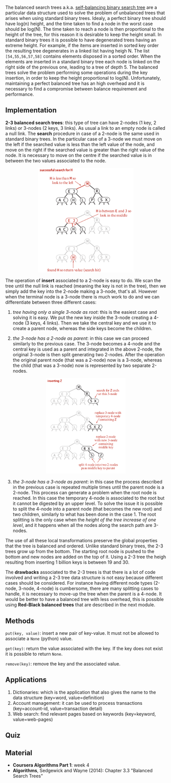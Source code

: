 
The balanced search trees a.k.a. [self-balancing binary search tree](https://en.wikipedia.org/wiki/Self-balancing_binary_search_tree) are a particular data structure used to solve the problem of unbalanced trees that arises when using standard binary trees. Idealy, a perfect binary tree should have log(n) height, and the time taken to find a node in the worst case should be log(N).
The time taken to reach a node is then proportional to the height of the tree, for this reason it is desirable to keep the height small. In standard binary trees it is possible to have degenerated trees having an extreme height. For example, if the items are inserted in sorted key order the resulting tree degenerates in a linked list having heigh N. The list `[54,55,56,57,58]` contains elements disposed in a sorted order. When the elements are inserted in a standard binary tree each node is linked on the right side of the previous one, leading to a tree of depth 5. The balanced trees solve the problem performing some operations during the key insertion, in order to keep the height proportional to log(N). Unfortunately, maintaining a perfect balanced tree has an high overhead and it is necessary to find a compromise between balance requirement and performance.

Implementation
---------------

**2-3 balanced search trees**: this type of tree can have 2-nodes (1 key, 2 links) or 3-nodes (2 keys, 3 links). 
As usual a link to an empty node is called a null link. The **search** procedure in case of a 2-node is the same used in standard binary trees. In the particular case of a 3-node we must move on the left if the searched value is less than the left value of the node, and move on the right if the searched value is greater than the right value of the node. It is necessary to move on the centre if the searched value is in between the two values associated to the node.

<p align="center">
<img src="./images/bst_2-3_tree_search_it.png" width="300">
</p>

The operation of **insert** associated to a 2-node is easy to do. We scan the tree until the null link is reached (meaning the key is not in the tree), then we simply add the key into the 2-node making a 3-node, that's all. However when the terminal node is a 3-node there is much work to do and we can differentiate between three different cases:

1. *tree having only a single 3-node as root*: this is the easiest case and solving it is easy. We put the new key inside the 3-node creating a 4-node (3 keys, 4 links). Then we take the central key and we use it to create a parent node, whereas the side keys become the children.

2. *the 3-node has a 2-node as parent*: in this case we can proceed similarly to the previous case. The 3-node becomes a 4-node and the central key is used as a parent and integrated in the above 2-node, the original 3-node is then split generating two 2-nodes. After the operation the original parent node (that was a 2-node) now is a 3-node, whereas the child (that was a 3-node) now is represented by two separate 2-nodes.

<p align="center">
<img src="./images/bst_insert_2-node_3-node.png" width="250">
</p>

3. *the 3-node has a 3-node as parent*: in this case the process described in the previous case is repeated multiple times until the parent node is a 2-node. This process can generate a problem when the root node is reached. In this case the temporary 4-node is associated to the root but it cannot be digested by an upper level. To solve the issue it is possible to split the 4-node into a parent node (that becomes the new root) and two children, similarly to what has been done in the case 1. The root splitting is the only case when the *height of the tree increase of one level*, and it happens when all the nodes along the search path are 3-nodes.

The use of all these local transformations preserve the global properties that the tree is balanced and ordered. Unlike standard binary trees, the 2-3 trees grow up from the bottom. The starting root node is pushed to the bottom and new nodes are added on the top of it. Using a 2-3 tree the heigh resulting from inserting 1 billion keys is between 19 and 30. 

The **drawbacks** associated to the 2-3 trees is that there is a lot of code involved and writing a 2-3 tree data structure is not easy because different cases should be considered. For instance having different node types (2-node, 3-node, 4-node) is cumbersome, there are many splitting cases to handle, it is necessary to move-up the tree when the parent is a 4-node.
It would be better to have a balanced tree with less overhead, this is possible using **Red-Black balanced trees** that are described in the next module.

Methods
--------

`put(key, value)`: insert a new pair of key-value. It must not be allowed to associate a `None` (python) value.

`get(key)`: return the value associated with the key. If the key does not exist it is possible to return `None`.

`remove(key)`: remove the key and the associated value.


Applications
------------

1. Dictionaries: which is the application that also gives the name to the data structure (key=word, value=definition)
2. Account management: it can be used to process transactions (key=account-id, value=transaction detail)
3. Web search: find relevant pages based on keywords (key=keyword, value=web-pages)

Quiz
-----




Material
--------
- **Coursera Algorithms Part 1**: week 4
- **Algorithms**, Sedgewick and Wayne (2014): Chapter 3.3 "Balanced Search Trees"
